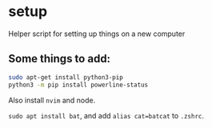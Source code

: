 # setup
Helper script for setting up things on a new computer

## Some things to add:

```bash
sudo apt-get install python3-pip
python3 -m pip install powerline-status
```

Also install `nvim` and node.

`sudo apt install bat`, and add `alias cat=batcat` to `.zshrc`.
